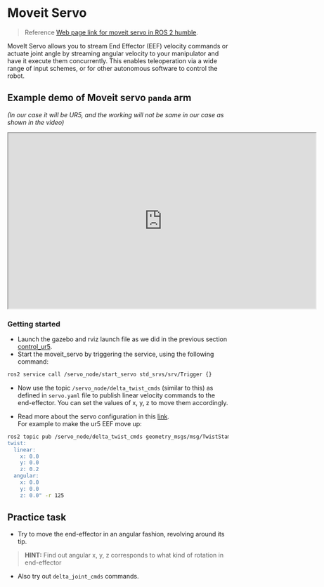 # Moveit Servo
> Reference [Web page link for moveit servo in ROS 2 humble](https://moveit.picknik.ai/humble/doc/examples/realtime_servo/realtime_servo_tutorial.html).

MoveIt Servo allows you to stream End Effector (EEF) velocity commands or actuate joint angle by streaming angular velocity to your manipulator and have it execute them concurrently. This enables teleoperation via a wide range of input schemes, or for other autonomous software to control the robot.

## Example demo of Moveit servo `panda` arm 
*(In our case it will be UR5, and the working will not be same in our case as shown in the video)*
<iframe width="700" height="400"
    src="https://www.youtube.com/embed/MF-_XKpGefY?si=Q2_x0a6NnKdz1Hex">
</iframe> 

### Getting started

- Launch the gazebo and rviz launch file as we did in the previous section [control_ur5](./moveit/control_ur5.md).
- Start the moveit_servo by triggering the service, using the following command:
```sh
ros2 service call /servo_node/start_servo std_srvs/srv/Trigger {}
```
- Now use the topic `/servo_node/delta_twist_cmds` (similar to this) as defined in `servo.yaml` file to publish linear velocity commands to the end-effector. You can set the values of x, y, z to move them accordingly.

- Read more about the servo configuration in this [link](https://moveit.picknik.ai/humble/doc/examples/realtime_servo/realtime_servo_tutorial.html#servo-configs).  
For example to make the ur5 EEF move up:
```sh
ros2 topic pub /servo_node/delta_twist_cmds geometry_msgs/msg/TwistStamped "header: auto
twist:
  linear:
    x: 0.0
    y: 0.0
    z: 0.2
  angular:
    x: 0.0
    y: 0.0
    z: 0.0" -r 125
```

## Practice task 
- Try to move the end-effector in an angular fashion, revolving around its tip. 
> **HINT:** Find out angular x, y, z corresponds to what kind of rotation in end-effector
- Also try out `delta_joint_cmds` commands.